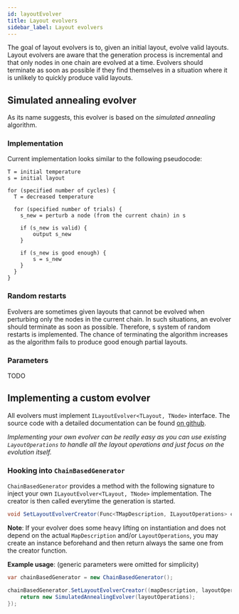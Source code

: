 ```yaml
---
id: layoutEvolver
title: Layout evolvers
sidebar_label: Layout evolvers
---
```


The goal of layout evolvers is to, given an initial layout, evolve valid layouts. Layout evolvers are aware that the generation process is incremental and that only nodes in one chain are evolved at a time. Evolvers should terminate as soon as possible if they find themselves in a situation where it is unlikely to quickly produce valid layouts.

## Simulated annealing evolver
As its name suggests, this evolver is based on the _simulated annealing_ algorithm. 

### Implementation
Current implementation looks similar to the following pseudocode:

```
T = initial temperature
s = initial layout

for (specified number of cycles) {
  T = decreased temperature

  for (specified number of trials) {
    s_new = perturb a node (from the current chain) in s

    if (s_new is valid) {
        output s_new
    }

    if (s_new is good enough) {
        s = s_new
    }
  }
}
```

### Random restarts
Evolvers are sometimes given layouts that cannot be evolved when perturbing only the nodes in the current chain. In such situations, an evolver should terminate as soon as possible. Therefore, s system of random restarts is implemented. The chance of terminating the algorithm increases as the algorithm fails to produce good enough partial layouts.

### Parameters
TODO

## Implementing a custom evolver
All evolvers must implement `ILayoutEvolver<TLayout, TNode>` interface. The source code with a detailed documentation can be found [on github](https://github.com/OndrejNepozitek/MapGeneration/blob/master/MapGeneration.Interfaces/Core/ILayoutEvolver.cs). 

_Implementing your own evolver can be really easy as you can use existing `LayoutOperations` to handle all the layout operations and just focus on the evolution itself._

### Hooking into `ChainBasedGenerator`
`ChainBasedGenerator` provides a method with the following signature to inject your own `ILayoutEvolver<TLayout, TNode>` implementation. The creator is then called everytime the generation is started. 

```C#
void SetLayoutEvolverCreator(Func<TMapDescription, ILayoutOperations> creator);
```

__Note__: If your evolver does some heavy lifting on instantiation and does not depend on the actual `MapDescription` and/or `LayoutOperations`, you may create an instance beforehand and then return always the same one from the creator function.

**Example usage**: (generic parameters were omitted for simplicity)
```C#
var chainBasedGenerator = new ChainBasedGenerator();

chainBasedGenerator.SetLayoutEvolverCreator((mapDescription, layoutOperations) => {
    return new SimulatedAnnealingEvolver(layoutOperations);
});
```

